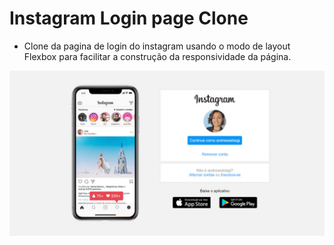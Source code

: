 # Instagram Login page Clone

- Clone da pagina de login do instagram usando o modo de layout Flexbox para facilitar a construção da responsividade da página.


 <img src="https://github.com/AndressaBiagi/instagram-login-page/blob/main/img/WhatsApp%20Image%202022-06-14%20at%2021.24.25.jpeg" width="1080">
